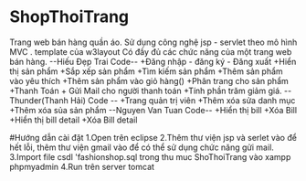 ﻿# ShopThoiTrang
Trang web bán hàng quần áo.
Sử dụng công nghệ jsp - servlet theo mô hình MVC . template của w3layout
Có đầy đủ các chức năng của một trang web bán hàng.
--Hiếu Đẹp Trai Code--
+Đăng nhập - đăng ký - Đăng xuất
+Hiển thị sản phẩm
+Sắp xếp sản phẩm
+Tìm kiếm sản phẩm
+Thêm sản phẩm vào yêu thích
+Thêm sản phẩm vào giỏ hàng()
+Phân trang cho sản phẩm
+Thanh Toán + Gửi Mail cho người thanh toán
+Tính phần trăm giảm giá.
--Thunder(Thanh Hải) Code -- 
+Trang quản trị viên
+Thêm xóa sửa danh mục
+Thêm xóa sủa sản phẩm
--Nguyen Van Tuan Code--
+Hiển thị bill
+Xóa Bill
+Hiển thị bill detail
+Xóa Bill detail

#Hướng dẫn cài đặt
1.Open trên eclipse
2.Thêm thư viện jsp và serlet vào để hết lỗi, thêm thư viện gmail vào để có thể sử dụng chức năng gửi mail.
3.Import file csdl 'fashionshop.sql trong thu muc ShoThoiTrang vào xampp phpmyadmin
4.Run trên server tomcat
